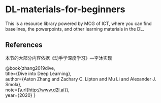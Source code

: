 # DL-materials-for-beginners
This is a resource library powered by MCG of ICT, where you can find baselines, the powerpoints, and other learning materials in the DL.
## References

本节的大部分内容依据《动手学深度学习》—李沐实现

@book{zhang2019dive,    
 title={Dive into Deep Learning},    
 author={Aston Zhang and Zachary C. Lipton and Mu Li and Alexander J. Smola},    
 note={\url{http://www.d2l.ai}},    
 year={2020} }
